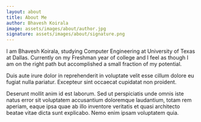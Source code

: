 ```yaml
---
layout: about
title: About Me
author: Bhavesh Koirala
image: assets/images/about/author.jpg
signature: assets/images/about/signature.png
---
```


I am Bhavesh Koirala, studying Computer Engineering at University of Texas at Dallas. Currently on my Freshman year of college and I feel as though I am on the right path but accomplished a small fraction of my potential. 

Duis aute irure dolor in reprehenderit in voluptate velit esse cillum dolore eu fugiat nulla pariatur.
Excepteur sint occaecat cupidatat non proident.

Deserunt mollit anim id est laborum. Sed ut perspiciatis unde omnis iste natus error sit voluptatem
accusantium doloremque laudantium, totam rem aperiam, eaque ipsa quae ab illo inventore veritatis et quasi
architecto beatae vitae dicta sunt explicabo. Nemo enim ipsam voluptatem quia.
